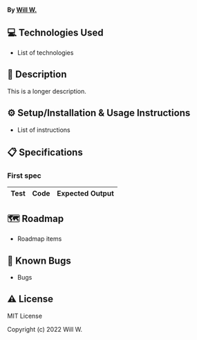 # <PROJECT TITLE>

#### By [Will W.](https://wjwat.com/)

#### <SHORT DESCRIPTION>

## :computer: Technologies Used

* List of technologies

## :memo: Description

This is a longer description.

## :gear: Setup/Installation & Usage Instructions

- List of instructions

## :clipboard: Specifications

### First spec

| Test | Code | Expected Output |
| ---- | ---- | --------------- |

## :world_map: Roadmap

* Roadmap items

## :lady_beetle: Known Bugs

* Bugs

## :warning: License

MIT License

Copyright (c) 2022 Will W.

